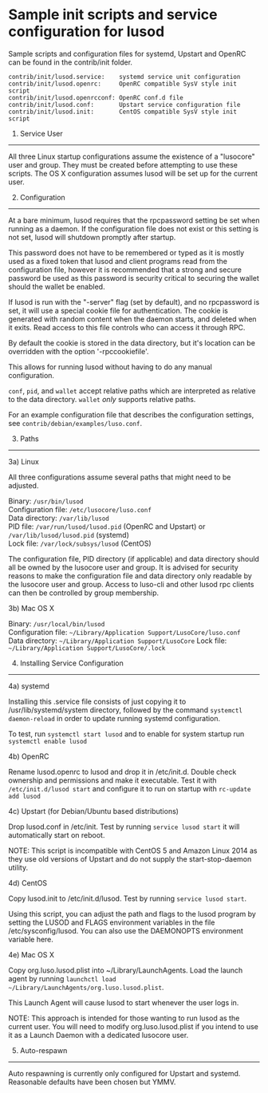 Sample init scripts and service configuration for lusod
==========================================================

Sample scripts and configuration files for systemd, Upstart and OpenRC
can be found in the contrib/init folder.

    contrib/init/lusod.service:    systemd service unit configuration
    contrib/init/lusod.openrc:     OpenRC compatible SysV style init script
    contrib/init/lusod.openrcconf: OpenRC conf.d file
    contrib/init/lusod.conf:       Upstart service configuration file
    contrib/init/lusod.init:       CentOS compatible SysV style init script

1. Service User
---------------------------------

All three Linux startup configurations assume the existence of a "lusocore" user
and group.  They must be created before attempting to use these scripts.
The OS X configuration assumes lusod will be set up for the current user.

2. Configuration
---------------------------------

At a bare minimum, lusod requires that the rpcpassword setting be set
when running as a daemon.  If the configuration file does not exist or this
setting is not set, lusod will shutdown promptly after startup.

This password does not have to be remembered or typed as it is mostly used
as a fixed token that lusod and client programs read from the configuration
file, however it is recommended that a strong and secure password be used
as this password is security critical to securing the wallet should the
wallet be enabled.

If lusod is run with the "-server" flag (set by default), and no rpcpassword is set,
it will use a special cookie file for authentication. The cookie is generated with random
content when the daemon starts, and deleted when it exits. Read access to this file
controls who can access it through RPC.

By default the cookie is stored in the data directory, but it's location can be overridden
with the option '-rpccookiefile'.

This allows for running lusod without having to do any manual configuration.

`conf`, `pid`, and `wallet` accept relative paths which are interpreted as
relative to the data directory. `wallet` *only* supports relative paths.

For an example configuration file that describes the configuration settings,
see `contrib/debian/examples/luso.conf`.

3. Paths
---------------------------------

3a) Linux

All three configurations assume several paths that might need to be adjusted.

Binary:              `/usr/bin/lusod`  
Configuration file:  `/etc/lusocore/luso.conf`  
Data directory:      `/var/lib/lusod`  
PID file:            `/var/run/lusod/lusod.pid` (OpenRC and Upstart) or `/var/lib/lusod/lusod.pid` (systemd)  
Lock file:           `/var/lock/subsys/lusod` (CentOS)  

The configuration file, PID directory (if applicable) and data directory
should all be owned by the lusocore user and group.  It is advised for security
reasons to make the configuration file and data directory only readable by the
lusocore user and group.  Access to luso-cli and other lusod rpc clients
can then be controlled by group membership.

3b) Mac OS X

Binary:              `/usr/local/bin/lusod`  
Configuration file:  `~/Library/Application Support/LusoCore/luso.conf`  
Data directory:      `~/Library/Application Support/LusoCore`
Lock file:           `~/Library/Application Support/LusoCore/.lock`

4. Installing Service Configuration
-----------------------------------

4a) systemd

Installing this .service file consists of just copying it to
/usr/lib/systemd/system directory, followed by the command
`systemctl daemon-reload` in order to update running systemd configuration.

To test, run `systemctl start lusod` and to enable for system startup run
`systemctl enable lusod`

4b) OpenRC

Rename lusod.openrc to lusod and drop it in /etc/init.d.  Double
check ownership and permissions and make it executable.  Test it with
`/etc/init.d/lusod start` and configure it to run on startup with
`rc-update add lusod`

4c) Upstart (for Debian/Ubuntu based distributions)

Drop lusod.conf in /etc/init.  Test by running `service lusod start`
it will automatically start on reboot.

NOTE: This script is incompatible with CentOS 5 and Amazon Linux 2014 as they
use old versions of Upstart and do not supply the start-stop-daemon utility.

4d) CentOS

Copy lusod.init to /etc/init.d/lusod. Test by running `service lusod start`.

Using this script, you can adjust the path and flags to the lusod program by
setting the LUSOD and FLAGS environment variables in the file
/etc/sysconfig/lusod. You can also use the DAEMONOPTS environment variable here.

4e) Mac OS X

Copy org.luso.lusod.plist into ~/Library/LaunchAgents. Load the launch agent by
running `launchctl load ~/Library/LaunchAgents/org.luso.lusod.plist`.

This Launch Agent will cause lusod to start whenever the user logs in.

NOTE: This approach is intended for those wanting to run lusod as the current user.
You will need to modify org.luso.lusod.plist if you intend to use it as a
Launch Daemon with a dedicated lusocore user.

5. Auto-respawn
-----------------------------------

Auto respawning is currently only configured for Upstart and systemd.
Reasonable defaults have been chosen but YMMV.
